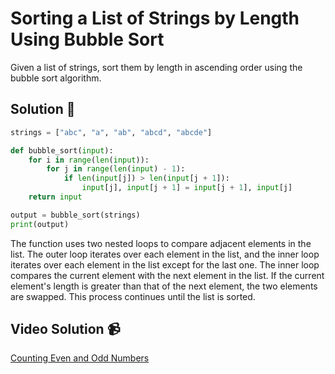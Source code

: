 # Sorting a List of Strings by Length Using Bubble Sort

Given a list of strings, sort them by length in ascending order using the bubble sort algorithm.

## Solution 🏁
    
```python
strings = ["abc", "a", "ab", "abcd", "abcde"]

def bubble_sort(input):
    for i in range(len(input)):
        for j in range(len(input) - 1):
            if len(input[j]) > len(input[j + 1]):
                input[j], input[j + 1] = input[j + 1], input[j]
    return input

output = bubble_sort(strings)
print(output)
```

The function uses two nested loops to compare adjacent elements in the list. The outer loop iterates over each element in the list, and the inner loop iterates over each element in the list except for the last one. The inner loop compares the current element with the next element in the list. If the current element's length is greater than that of the next element, the two elements are swapped. This process continues until the list is sorted.

## Video Solution 📹

[Counting Even and Odd Numbers](https://edpuzzle.com/assignments/6386b321c511ef40e3f4fb07/watch)